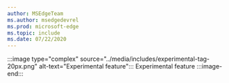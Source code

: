 ```yaml
---
author: MSEdgeTeam
ms.author: msedgedevrel
ms.prod: microsoft-edge
ms.topic: include
ms.date: 07/22/2020
---
```

:::image type="complex" source="../media/includes/experimental-tag-20px.png" alt-text="Experimental feature":::
   Experimental feature
:::image-end:::  

<!-- links -->  
